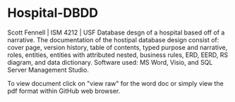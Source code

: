 # Hospital-DBDD 
Scott Fennell | ISM 4212 | USF
Database desgn of a hospital based off of a narrative. The documentation of the hostipal database design consist of:
cover page, version history, table of contents, typed purpose and narrative, roles, entities, entities with attributed nested,
business rules, ERD, EERD, RS diagram, and data dictionary.
Software used: MS Word, Visio, and SQL Server Management Studio.

To view document click on "view raw" for the word doc or simply view the pdf format within GitHub web browser.
